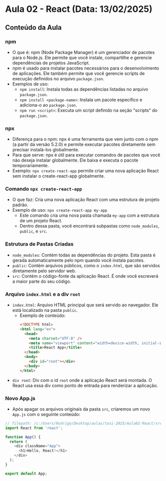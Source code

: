 # Aula 02 - React (Data: 13/02/2025)

## Conteúdo da Aula

### npm
- O que é: npm (Node Package Manager) é um gerenciador de pacotes para o Node.js. Ele permite que você instale, compartilhe e gerencie dependências de projetos JavaScript.
- npm é usado para instalar pacotes necessários para o desenvolvimento de aplicações. Ele também permite que você gerencie scripts de execução definidos no arquivo `package.json`.
- Exemplos de uso:
  - `npm install`: Instala todas as dependências listadas no arquivo `package.json`.
  - `npm install <package-name>`: Instala um pacote específico e adiciona-o ao `package.json`.
  - `npm run <script>`: Executa um script definido na seção "scripts" do `package.json`.

### npx
- Diferença para o npm: npx é uma ferramenta que vem junto com o npm (a partir da versão 5.2.0) e permite executar pacotes diretamente sem precisar instalá-los globalmente.
- Para que serve: npx é útil para executar comandos de pacotes que você não deseja instalar globalmente. Ele baixa e executa o pacote temporariamente.
- Exemplo: `npx create-react-app` permite criar uma nova aplicação React sem instalar o create-react-app globalmente.

### Comando `npx create-react-app`
- O que faz: Cria uma nova aplicação React com uma estrutura de projeto padrão.
- Exemplo de uso: `npx create-react-app my-app`
  - Este comando cria uma nova pasta chamada `my-app` com a estrutura de um projeto React.
  - Dentro dessa pasta, você encontrará subpastas como `node_modules`, `public`, e `src`.

### Estrutura de Pastas Criadas
- `node_modules`: Contém todas as dependências do projeto. Esta pasta é gerada automaticamente pelo npm quando você instala pacotes.
- `public`: Contém arquivos públicos, como o `index.html`, que são servidos diretamente pelo servidor web.
- `src`: Contém o código-fonte da aplicação React. É onde você escreverá a maior parte do seu código.

### Arquivo `index.html` e a div `root`
- `index.html`: Arquivo HTML principal que será servido ao navegador. Ele está localizado na pasta `public`.
  - Exemplo de conteúdo:
    ```html
    <!DOCTYPE html>
    <html lang="en">
      <head>
        <meta charset="UTF-8" />
        <meta name="viewport" content="width=device-width, initial-scale=1.0" />
        <title>React App</title>
      </head>
      <body>
        <div id="root"></div>
      </body>
    </html>
    ```
- `div root`: Div com o id `root` onde a aplicação React será montada. O React usa essa div como ponto de entrada para renderizar a aplicação.

### Novo App.js
- Após apagar os arquivos originais da pasta `src`, criaremos um novo `App.js` com o seguinte conteúdo:

```javascript
// filepath: /c:/Users/Rodrigo/Desktop/aulas/tasi-2025/Aula02-React/src/App.js
import React from 'react';

function App() {
  return (
    <div className="App">
      <h1>Hello, React!</h1>
    </div>
  );
}

export default App;
```
